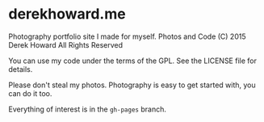 # derekhoward.me
Photography portfolio site I made for myself.
Photos and Code (C) 2015 Derek Howard All Rights Reserved

You can use my code under the terms of the GPL. See the LICENSE file for details.

Please don't steal my photos. Photography is easy to get started with, you can do it too.

Everything of interest is in the `gh-pages` branch.
